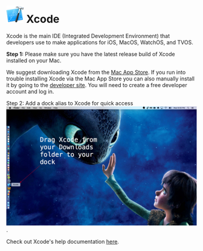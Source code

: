 # ![Xcode](/images/xcode-big.png)  Xcode
Xcode is the main IDE (Integrated Development Environment) that developers use to make applications for iOS, MacOS, WatchOS, and TVOS.

**Step 1:** Please make sure you have the latest release build of Xcode installed on your Mac. 

We suggest downloading Xcode from the [Mac App Store](https://itunes.apple.com/ca/app/xcode/id497799835?mt=12). If you run into trouble installing Xcode via the Mac App Store you can also manually install it by going to the [developer site](https://developer.apple.com/download/). You will need to create a free developer account and log in.

Step 2: Add a dock alias to Xcode for quick access ![Xcode dock](/images/xcode-dock.png).

Check out Xcode's help documentation [here](http://help.apple.com/xcode/mac/8.0/).
